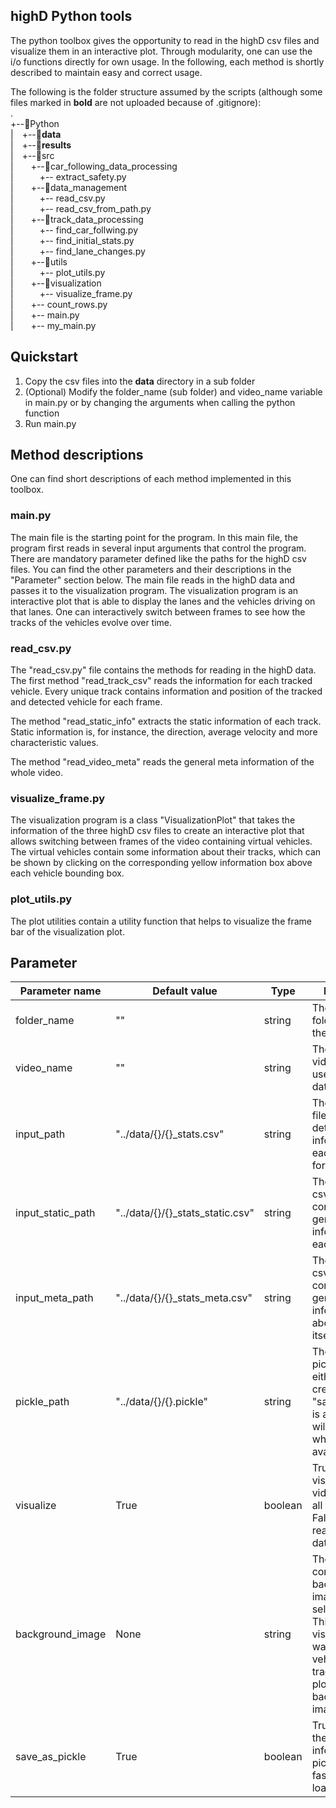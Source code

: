 ## highD Python tools
The python toolbox gives the opportunity to read in the highD csv files and visualize them in an interactive 
plot. Through modularity, one can use the i/o functions directly for own usage. In the following, 
each method is shortly described to maintain easy and correct usage.

The following is the folder structure assumed by the scripts (although some files marked in **bold** are not uploaded because of .gitignore):\
.\
+--:file_folder:Python\
|&emsp;+--:file_folder:**data**\
|&emsp;+--:file_folder:**results**\
|&emsp;+--:file_folder:src\
|&emsp;&emsp;+--:file_folder:car_following_data_processing\
|&emsp;&emsp;&emsp;+-- extract_safety.py\
|&emsp;&emsp;+--:file_folder:data_management\
|&emsp;&emsp;&emsp;+-- read_csv.py\
|&emsp;&emsp;&emsp;+-- read_csv_from_path.py\
|&emsp;&emsp;+--:file_folder:track_data_processing\
|&emsp;&emsp;&emsp;+-- find_car_follwing.py\
|&emsp;&emsp;&emsp;+-- find_initial_stats.py\
|&emsp;&emsp;&emsp;+-- find_lane_changes.py\
|&emsp;&emsp;+--:file_folder:utils\
|&emsp;&emsp;&emsp;+-- plot_utils.py\
|&emsp;&emsp;+--:file_folder:visualization\
|&emsp;&emsp;&emsp;+-- visualize_frame.py\
|&emsp;&emsp;+-- count_rows.py\
|&emsp;&emsp;+-- main.py\
|&emsp;&emsp;+-- my_main.py

## Quickstart
1) Copy the csv files into the **data** directory in a sub folder 
3) (Optional) Modify the folder_name (sub folder) and video_name variable in main.py or by changing 
the arguments when calling the python function
4) Run main.py

## Method descriptions
One can find short descriptions of each method implemented in this toolbox. 
### main.py
The main file is the starting point for the program. In this main file, the program first reads in 
several input arguments that control the program. There are mandatory parameter defined like the paths for the 
highD csv files. You can find the other parameters and their descriptions in the "Parameter" section below. The main file
reads in the highD data and passes it to the visualization program. The visualization program is an interactive plot that
is able to display the lanes and the vehicles driving on that lanes. One can interactively switch between frames to see 
how the tracks of the vehicles evolve over time. 
### read_csv.py
The "read_csv.py" file contains the methods for reading in the highD data. The first method "read_track_csv"
reads the information for each tracked vehicle. Every unique track contains information and position of the 
tracked and detected vehicle for each frame. 

The method "read_static_info" extracts the static information of each track. Static information is, for instance, the
direction, average velocity and more characteristic values. 

The method "read_video_meta" reads the general meta information of the whole video. 

### visualize_frame.py
The visualization program is a class "VisualizationPlot" that takes the information of the three highD csv files to create
an interactive plot that allows switching between frames of the video containing virtual vehicles. The virtual vehicles 
contain some information about their tracks, which can be shown by clicking on the corresponding yellow information box 
above each vehicle bounding box. 

### plot_utils.py
The plot utilities contain a utility function that helps to visualize the frame bar of the visualization plot.

## Parameter
Parameter name | Default value | Type | Description
 ---| ---| ---| ---
 folder_name | "" | string | The name of the folder in which the csv files lie.
 video_name | "" | string | The name of the video, which is used for the data paths.
 input_path | "../data/{}/{}_stats.csv" | string | The tracks csv file containing detailed information at each time step for each track.
 input_static_path | "../data/{}/{}_stats_static.csv" | string | The static tracks csv file containing the general information for each track.
 input_meta_path | "../data/{}/{}_stats_meta.csv" | string | The video meta csv file containing general information about the video itself.
 pickle_path | "../data/{}/{}.pickle" | string | The path to the pickle file that either will be created when "save_as_pickle" is activated or will be read when already available.
 visualize | True | boolean | True for visualizing the video including all tracks and False for just reading in the data.
 background_image | None | string | The path to the corresponding background image of the selected video. This triggers the visualization in a way that the vehicles and its tracks are plotted on this background image
 save_as_pickle | True | boolean | True for saving the read in information in a pickle file for faster future loading.

